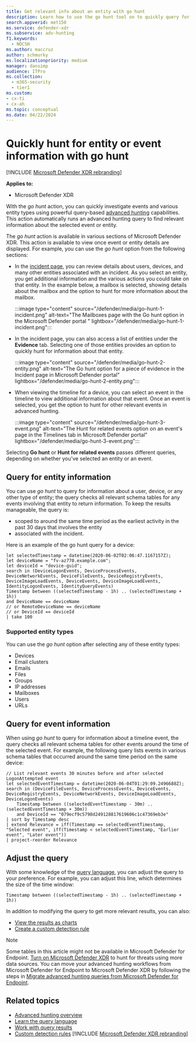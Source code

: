 ```yaml
---
title: Get relevant info about an entity with go hunt
description: Learn how to use the go hunt tool on to quickly query for relevant information about an entity or event using advanced hunting.
search.appverid: met150
ms.service: defender-xdr
ms.subservice: adv-hunting
f1.keywords: 
  - NOCSH
ms.author: maccruz
author: schmurky
ms.localizationpriority: medium
manager: dansimp
audience: ITPro
ms.collection: 
  - m365-security
  - tier1
ms.custom:
- cx-ti
- cx-ah
ms.topic: conceptual
ms.date: 04/22/2024
---
```


# Quickly hunt for entity or event information with go hunt

[!INCLUDE [Microsoft Defender XDR rebranding](../includes/microsoft-defender.md)]

**Applies to:**
- Microsoft Defender XDR

With the *go hunt* action, you can quickly investigate events and various entity types using powerful query-based [advanced hunting](advanced-hunting-overview.md) capabilities. This action automatically runs an advanced hunting query to find relevant information about the selected event or entity.

The *go hunt* action is available in various sections of Microsoft Defender XDR. This action is available to view once event or entity details are displayed. For example, you can use the *go hunt* option from the following sections:

- In the [incident page](investigate-incidents.md#summary), you can review details about users, devices, and many other entities associated with an incident. As you select an entity, you get additional information and the various actions you could take on that entity. In the example below, a mailbox is selected, showing details about the mailbox and the option to hunt for more information about the mailbox.

    :::image type="content" source="/defender/media/go-hunt-1-incident.png" alt-text="The Mailboxes page with the Go hunt option in the Microsoft Defender portal " lightbox="/defender/media/go-hunt-1-incident.png":::

- In the incident page, you can also access a list of entities under the **Evidence** tab. Selecting one of those entities provides an option to quickly hunt for information about that entity.

    :::image type="content" source="/defender/media/go-hunt-2-entity.png" alt-text="The Go hunt option for a piece of evidence in the Incident page in Microsoft Defender portal" lightbox="/defender/media/go-hunt-2-entity.png":::

- When viewing the timeline for a device, you can select an event in the timeline to view additional information about that event. Once an event is selected, you get the option to hunt for other relevant events in advanced hunting.

    :::image type="content" source="/defender/media/go-hunt-3-event.png" alt-text="The Hunt for related events option on an event's page in the Timelines tab in Microsoft Defender portal" lightbox="/defender/media/go-hunt-3-event.png":::

Selecting **Go hunt** or **Hunt for related events** passes different queries, depending on whether you've selected an entity or an event.

## Query for entity information

You can use *go hunt* to query for information about a user, device, or any other type of entity; the query checks all relevant schema tables for any events involving that entity to return information. To keep the results manageable, the query is:

- scoped to around the same time period as the earliest activity in the past 30 days that involves the entity
- associated with the incident.

Here is an example of the go hunt query for a device:

```kusto
let selectedTimestamp = datetime(2020-06-02T02:06:47.1167157Z);
let deviceName = "fv-az770.example.com";
let deviceId = "device-guid";
search in (DeviceLogonEvents, DeviceProcessEvents, DeviceNetworkEvents, DeviceFileEvents, DeviceRegistryEvents, DeviceImageLoadEvents, DeviceEvents, DeviceImageLoadEvents, IdentityLogonEvents, IdentityQueryEvents)
Timestamp between ((selectedTimestamp - 1h) .. (selectedTimestamp + 1h))
and DeviceName == deviceName
// or RemoteDeviceName == deviceName
// or DeviceId == deviceId
| take 100
```

### Supported entity types

You can use the *go hunt* option after selecting any of these entity types:

- Devices
- Email clusters
- Emails
- Files
- Groups
- IP addresses
- Mailboxes
- Users
- URLs

## Query for event information

When using *go hunt* to query for information about a timeline event, the query checks all relevant schema tables for other events around the time of the selected event. For example, the following query lists events in various schema tables that occurred around the same time period on the same device:

```kusto
// List relevant events 30 minutes before and after selected LogonAttempted event
let selectedEventTimestamp = datetime(2020-06-04T01:29:09.2496688Z);
search in (DeviceFileEvents, DeviceProcessEvents, DeviceEvents, DeviceRegistryEvents, DeviceNetworkEvents, DeviceImageLoadEvents, DeviceLogonEvents)
    Timestamp between ((selectedEventTimestamp - 30m) .. (selectedEventTimestamp + 30m))
    and DeviceId == "079ecf9c5798d249128817619606c1c47369eb3e"
| sort by Timestamp desc
| extend Relevance = iff(Timestamp == selectedEventTimestamp, "Selected event", iff(Timestamp < selectedEventTimestamp, "Earlier event", "Later event"))
| project-reorder Relevance
```

## Adjust the query

With some knowledge of the [query language](advanced-hunting-query-language.md), you can adjust the query to your preference. For example, you can adjust this line, which determines the size of the time window:

```kusto
Timestamp between ((selectedTimestamp - 1h) .. (selectedTimestamp + 1h))
```

In addition to modifying the query to get more relevant results, you can also:

- [View the results as charts](advanced-hunting-query-results.md#view-query-results-as-a-table-or-chart)
- [Create a custom detection rule](custom-detection-rules.md)

> [!NOTE]
> Some tables in this article might not be available in Microsoft Defender for Endpoint. [Turn on Microsoft Defender XDR](m365d-enable.md) to hunt for threats using more data sources. You can move your advanced hunting workflows from Microsoft Defender for Endpoint to Microsoft Defender XDR by following the steps in [Migrate advanced hunting queries from Microsoft Defender for Endpoint](advanced-hunting-migrate-from-mde.md).

## Related topics

- [Advanced hunting overview](advanced-hunting-overview.md)
- [Learn the query language](advanced-hunting-query-language.md)
- [Work with query results](advanced-hunting-query-results.md)
- [Custom detection rules](custom-detection-rules.md)
[!INCLUDE [Microsoft Defender XDR rebranding](../includes/defender-m3d-techcommunity.md)]
